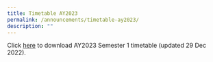 ```yaml
---
title: Timetable AY2023
permalink: /announcements/timetable-ay2023/
description: ""
---
```


Click [here](\files\Announcements\AY2023_Sem1.pdf) to download AY2023 Semester 1 timetable (updated 29 Dec 2022).